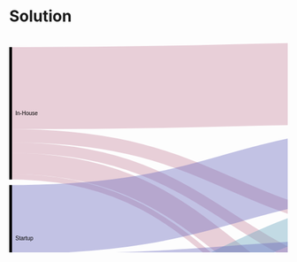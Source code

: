 # Solution

<svg width="800" height="620" xmlns="http://www.w3.org/2000/svg"><g transform="translate(0, 10)"><g class="links" fill="none" stroke-opacity="0.4"><path d="M5,84.1880341880343C400,84.1880341880343,400,74.18803418803424,795,74.18803418803424" stroke-width="148.37606837606836" style="stroke: rgb(201, 137, 160);"></path><path d="M5,170.34188034188043C400,170.34188034188043,400,342.64957264957263,795,342.64957264957263" stroke-width="23.931623931623932" style="stroke: rgb(201, 137, 160);"></path><path d="M5,191.88034188034197C400,191.88034188034197,400,445.982905982906,795,445.982905982906" stroke-width="19.145299145299145" style="stroke: rgb(201, 137, 160);"></path><path d="M5,220.59829059829067C400,220.59829059829067,400,532.5641025641027,795,532.5641025641027" stroke-width="38.29059829059829" style="stroke: rgb(201, 137, 160);"></path><path d="M5,244.52991452991463C400,244.52991452991463,400,590.4273504273503,795,590.4273504273503" stroke-width="9.572649572649572" style="stroke: rgb(201, 137, 160);"></path><path d="M5,484.7008547008546C400,484.7008547008546,400,296.75213675213683,795,296.75213675213683" stroke-width="47.863247863247864" style="stroke: rgb(105, 165, 191);"></path><path d="M5,527.7777777777777C400,527.7777777777777,400,407.2649572649573,795,407.2649572649573" stroke-width="38.29059829059829" style="stroke: rgb(105, 165, 191);"></path><path d="M5,558.8888888888888C400,558.8888888888888,400,491.4529914529914,795,491.4529914529914" stroke-width="23.931623931623932" style="stroke: rgb(105, 165, 191);"></path><path d="M5,578.0341880341879C400,578.0341880341879,400,568.4615384615385,795,568.4615384615385" stroke-width="14.358974358974358" style="stroke: rgb(105, 165, 191);"></path><path d="M5,587.6068376068374C400,587.6068376068374,400,597.6068376068374,795,597.6068376068374" stroke-width="4.786324786324786" style="stroke: rgb(105, 165, 191);"></path><path d="M5,321.53846153846155C400,321.53846153846155,400,210.59829059829065,795,210.59829059829065" stroke-width="124.44444444444444" style="stroke: rgb(105, 105, 191);"></path><path d="M5,400.51282051282055C400,400.51282051282055,400,371.3675213675214,795,371.3675213675214" stroke-width="33.504273504273506" style="stroke: rgb(105, 105, 191);"></path><path d="M5,429.2307692307692C400,429.2307692307692,400,467.5213675213675,795,467.5213675213675" stroke-width="23.931623931623932" style="stroke: rgb(105, 105, 191);"></path><path d="M5,445.98290598290595C400,445.98290598290595,400,556.4957264957266,795,556.4957264957266" stroke-width="9.572649572649572" style="stroke: rgb(105, 105, 191);"></path></g><g class="nodes" font-family="Arial, Helvetica" font-size="10"><g><rect x="795" y="330.6837606837607" height="95.72649572649573" width="5" fill="#000"></rect><text x="789" y="378.54700854700855" dy="0.35em" text-anchor="end">Chatbots or Voicebots</text></g><g><rect x="795" y="513.4188034188035" height="62.22222222222206" width="5" fill="#000"></rect><text x="789" y="544.5299145299145" dy="0.35em" text-anchor="end">Image and video analytics</text></g><g><rect x="795" y="5.684341886080802e-14" height="320.6837606837606" width="5" fill="#000"></rect><text x="789" y="160.34188034188037" dy="0.35em" text-anchor="end">Machine Learning</text></g><g><rect x="795" y="436.4102564102564" height="67.008547008547" width="5" fill="#000"></rect><text x="789" y="469.9145299145299" dy="0.35em" text-anchor="end">Natural Language Generation</text></g><g><rect x="795" y="585.6410256410255" height="14.358974358974478" width="5" fill="#000"></rect><text x="789" y="592.8205128205127" dy="0.35em" text-anchor="end">Swarm Intelligence</text></g><g><rect x="0" y="10.000000000000114" height="239.3162393162392" width="5" fill="#000"></rect><text x="11" y="129.65811965811972" dy="0.35em" text-anchor="start">In-House</text></g><g><rect x="0" y="460.76923076923066" height="129.23076923076928" width="5" fill="#000"></rect><text x="11" y="525.3846153846152" dy="0.35em" text-anchor="start">Major Technology firm</text></g><g><rect x="0" y="259.3162393162393" height="191.45299145299134" width="5" fill="#000"></rect><text x="11" y="355.042735042735" dy="0.35em" text-anchor="start">Startup</text></g></g></g></svg>

